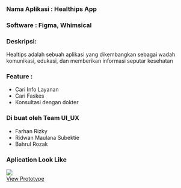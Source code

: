 ### Nama Aplikasi : Healthips App
### Software : Figma, Whimsical
### Deskripsi:
Healtips adalah sebuah aplikasi yang dikembangkan sebagai wadah komunikasi, edukasi, dan memberikan informasi seputar kesehatan
### Feature :
- Cari Info Layanan
- Cari Faskes
- Konsultasi dengan dokter
### Di buat oleh Team UI_UX
- Farhan Rizky
- Ridwan Maulana Subektie
- Bahrul Rozak 

### Aplication Look Like
![](https://github.com/Bahrul-Rozak/Healthips_App/blob/main/Thumbnail.png) <br>
[View Prototype](https://www.figma.com/proto/pnpFB9yL4qq35d0TSapCB4/Healtips-App?node-id=37%3A1027&scaling=scale-down&page-id=0%3A1)
